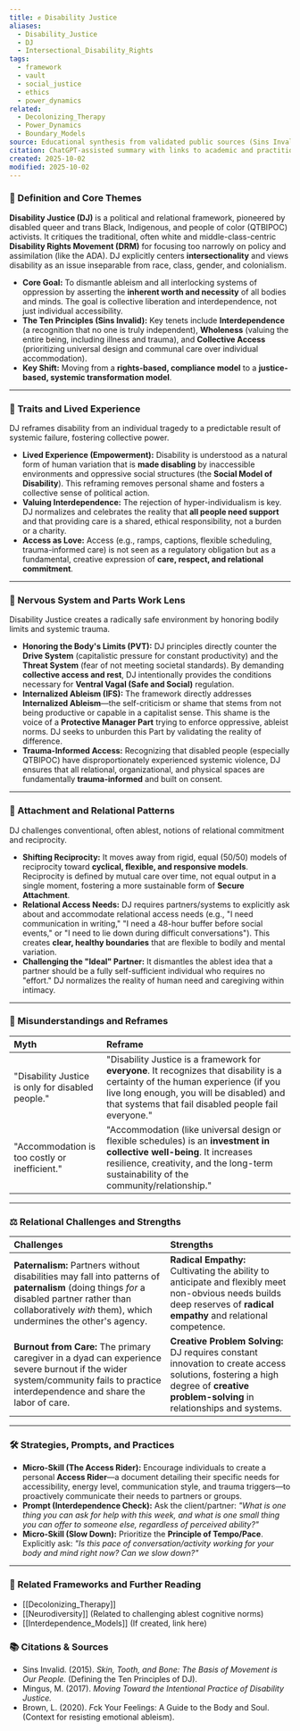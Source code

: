 ```yaml
---
title: ✊ Disability Justice
aliases:
  - Disability_Justice
  - DJ
  - Intersectional_Disability_Rights
tags:
  - framework
  - vault
  - social_justice
  - ethics
  - power_dynamics
related:
  - Decolonizing_Therapy
  - Power_Dynamics
  - Boundary_Models
source: Educational synthesis from validated public sources (Sins Invalid, Mia Mingus)
citation: ChatGPT-assisted summary with links to academic and practitioner materials
created: 2025-10-02
modified: 2025-10-02
---
```


<!-- @format -->

### 🧩 Definition and Core Themes

**Disability Justice (DJ)** is a political and relational framework, pioneered by disabled queer and trans Black, Indigenous, and people of color (QTBIPOC) activists. It critiques the traditional, often white and middle-class-centric **Disability Rights Movement (DRM)** for focusing too narrowly on policy and assimilation (like the ADA). DJ explicitly centers **intersectionality** and views disability as an issue inseparable from race, class, gender, and colonialism.

- **Core Goal:** To dismantle ableism and all interlocking systems of oppression by asserting the **inherent worth and necessity** of all bodies and minds. The goal is collective liberation and interdependence, not just individual accessibility.
- **The Ten Principles (Sins Invalid):** Key tenets include **Interdependence** (a recognition that no one is truly independent), **Wholeness** (valuing the entire being, including illness and trauma), and **Collective Access** (prioritizing universal design and communal care over individual accommodation).
- **Key Shift:** Moving from a **rights-based, compliance model** to a **justice-based, systemic transformation model**.

---

### 🌿 Traits and Lived Experience

DJ reframes disability from an individual tragedy to a predictable result of systemic failure, fostering collective power.

- **Lived Experience (Empowerment):** Disability is understood as a natural form of human variation that is **made disabling** by inaccessible environments and oppressive social structures (the **Social Model of Disability**). This reframing removes personal shame and fosters a collective sense of political action.
- **Valuing Interdependence:** The rejection of hyper-individualism is key. DJ normalizes and celebrates the reality that **all people need support** and that providing care is a shared, ethical responsibility, not a burden or a charity.
- **Access as Love:** Access (e.g., ramps, captions, flexible scheduling, trauma-informed care) is not seen as a regulatory obligation but as a fundamental, creative expression of **care, respect, and relational commitment**.

---

### 🧠 Nervous System and Parts Work Lens

Disability Justice creates a radically safe environment by honoring bodily limits and systemic trauma.

- **Honoring the Body's Limits (PVT):** DJ principles directly counter the **Drive System** (capitalistic pressure for constant productivity) and the **Threat System** (fear of not meeting societal standards). By demanding **collective access and rest**, DJ intentionally provides the conditions necessary for **Ventral Vagal (Safe and Social)** regulation.
- **Internalized Ableism (IFS):** The framework directly addresses **Internalized Ableism**—the self-criticism or shame that stems from not being productive or capable in a capitalist sense. This shame is the voice of a **Protective Manager Part** trying to enforce oppressive, ableist norms. DJ seeks to unburden this Part by validating the reality of difference.
- **Trauma-Informed Access:** Recognizing that disabled people (especially QTBIPOC) have disproportionately experienced systemic violence, DJ ensures that all relational, organizational, and physical spaces are fundamentally **trauma-informed** and built on consent.

---

### 💞 Attachment and Relational Patterns

DJ challenges conventional, often ablest, notions of relational commitment and reciprocity.

- **Shifting Reciprocity:** It moves away from rigid, equal (50/50) models of reciprocity toward **cyclical, flexible, and responsive models**. Reciprocity is defined by mutual care over time, not equal output in a single moment, fostering a more sustainable form of **Secure Attachment**.
- **Relational Access Needs:** DJ requires partners/systems to explicitly ask about and accommodate relational access needs (e.g., "I need communication in writing," "I need a 48-hour buffer before social events," or "I need to lie down during difficult conversations"). This creates **clear, healthy boundaries** that are flexible to bodily and mental variation.
- **Challenging the "Ideal" Partner:** It dismantles the ablest idea that a partner should be a fully self-sufficient individual who requires no "effort." DJ normalizes the reality of human need and caregiving within intimacy.

---

### 🔄 Misunderstandings and Reframes

| Myth                                              | Reframe                                                                                                                                                                                                                              |
| :------------------------------------------------ | :----------------------------------------------------------------------------------------------------------------------------------------------------------------------------------------------------------------------------------- |
| "Disability Justice is only for disabled people." | "Disability Justice is a framework for **everyone**. It recognizes that disability is a certainty of the human experience (if you live long enough, you will be disabled) and that systems that fail disabled people fail everyone." |
| "Accommodation is too costly or inefficient."     | "Accommodation (like universal design or flexible schedules) is an **investment in collective well-being**. It increases resilience, creativity, and the long-term sustainability of the community/relationship."                    |

---

### ⚖️ Relational Challenges and Strengths

| Challenges                                                                                                                                                                                                     | Strengths                                                                                                                                                                       |
| :------------------------------------------------------------------------------------------------------------------------------------------------------------------------------------------------------------- | :------------------------------------------------------------------------------------------------------------------------------------------------------------------------------ |
| **Paternalism:** Partners without disabilities may fall into patterns of **paternalism** (doing things _for_ a disabled partner rather than collaboratively _with_ them), which undermines the other's agency. | **Radical Empathy:** Cultivating the ability to anticipate and flexibly meet non-obvious needs builds deep reserves of **radical empathy** and relational competence.           |
| **Burnout from Care:** The primary caregiver in a dyad can experience severe burnout if the wider system/community fails to practice interdependence and share the labor of care.                              | **Creative Problem Solving:** DJ requires constant innovation to create access solutions, fostering a high degree of **creative problem-solving** in relationships and systems. |

---

### 🛠️ Strategies, Prompts, and Practices

- **Micro-Skill (The Access Rider):** Encourage individuals to create a personal **Access Rider**—a document detailing their specific needs for accessibility, energy level, communication style, and trauma triggers—to proactively communicate their needs to partners or groups.
- **Prompt (Interdependence Check):** Ask the client/partner: _"What is one thing you can ask for help with this week, and what is one small thing you can offer to someone else, regardless of perceived ability?"_
- **Micro-Skill (Slow Down):** Prioritize the **Principle of Tempo/Pace**. Explicitly ask: _"Is this pace of conversation/activity working for your body and mind right now? Can we slow down?"_

---

### 🔗 Related Frameworks and Further Reading

- [[Decolonizing_Therapy]]
- [[Neurodiversity]] (Related to challenging ablest cognitive norms)
- [[Interdependence_Models]] (If created, link here)

### 📚 Citations & Sources

- Sins Invalid. (2015). _Skin, Tooth, and Bone: The Basis of Movement is Our People._ (Defining the Ten Principles of DJ).
- Mingus, M. (2017). _Moving Toward the Intentional Practice of Disability Justice._
- Brown, L. (2020). *F*ck Your Feelings: A Guide to the Body and Soul. (Context for resisting emotional ableism).
